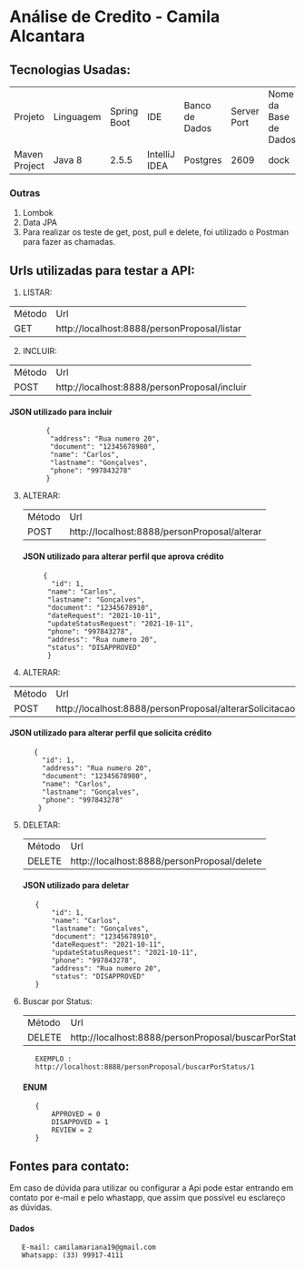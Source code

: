 <h1> Análise de Credito - Camila Alcantara </h1>

 ## Tecnologias Usadas: 
  
<table>
  <tr>
   <td>Projeto</td>
   <td>Linguagem</td>
   <td>Spring Boot</td>
   <td>IDE</td>
   <td>Banco de Dados</td>
   <td>Server Port</td>
   <td>Nome da Base de Dados</td>
   <td>User da Base de Dados</td>
   <td>Senha da Base de Dados</td>
  </tr>
   <tr>
   <td>Maven Project</td>
   <td>Java 8</td>
   <td>2.5.5</td>
   <td>IntelliJ IDEA</td>
   <td>Postgres</td>
   <td>2609</td>
   <td>dock</td>
   <td>postgres</td>
   <td>dock</td>
  </tr>
</table>

  <h3> Outras </h3>
  
  1) Lombok
  2) Data JPA
  3) Para realizar os teste de get, post, pull e delete, foi utilizado o Postman para fazer as chamadas.

  
  
 ## Urls utilizadas para testar a API: 
 
  1) LISTAR:
   <table>
       <tr>
        <td>Método</td>
        <td>Url</td>
       </tr>
        <tr>
        <td>GET</td>
        <td>http://localhost:8888/personProposal/listar</td>
       </tr>
     </table>
        
  2) INCLUIR:

  <table>
       <tr>
        <td>Método</td>
        <td>Url</td>
       </tr>
        <tr>
        <td>POST</td>
        <td>http://localhost:8888/personProposal/incluir</td>
       </tr>
     </table>
     <h4>JSON utilizado para incluir</h4>


         
             {
              "address": "Rua numero 20",
              "document": "12345678980",
              "name": "Carlos",
              "lastname": "Gonçalves",
              "phone": "997843278"
             }
         
  
  3) ALTERAR:
  
     <table>
        <tr>
         <td>Método</td>
         <td>Url</td>
        </tr>
         <tr>
         <td>POST</td>
         <td>http://localhost:8888/personProposal/alterar</td>
        </tr>
      </table>

      <h4>JSON utilizado para alterar perfil que aprova crédito </h4>

           
              {
                "id": 1,
               "name": "Carlos",
               "lastname": "Gonçalves",
               "document": "12345678910",
               "dateRequest": "2021-10-11",
               "updateStatusRequest": "2021-10-11",
               "phone": "997843278",
               "address": "Rua numero 20",
               "status": "DISAPPROVED"
               }
           


   4) ALTERAR:

   <table>
      <tr>
       <td>Método</td>
       <td>Url</td>
      </tr>
       <tr>
       <td>POST</td>
       <td>http://localhost:8888/personProposal/alterarSolicitacao</td>
      </tr>
    </table>
    <h4>JSON utilizado para alterar perfil que solicita crédito </h4>
      
          {
            "id": 1,
            "address": "Rua numero 20",
            "document": "12345678980",
            "name": "Carlos",
            "lastname": "Gonçalves",
            "phone": "997843278"
           }
       
      
  5) DELETAR:

     <table>
         <tr>
          <td>Método</td>
          <td>Url</td>
         </tr>
         <tr>
          <td>DELETE</td>
          <td>http://localhost:8888/personProposal/delete</td>
         </tr>
       </table>
         
        <h4>JSON utilizado para deletar</h4>

            {
                "id": 1,
                "name": "Carlos",
                "lastname": "Gonçalves",
                "document": "12345678910",
                "dateRequest": "2021-10-11",
                "updateStatusRequest": "2021-10-11",
                "phone": "997843278",
                "address": "Rua numero 20",
                "status": "DISAPPROVED"
            }    
       
  6) Buscar por Status:

     <table>
         <tr>
          <td>Método</td>
          <td>Url</td>
         </tr>
         <tr>
          <td>DELETE</td>
          <td>http://localhost:8888/personProposal/buscarPorStatus/</td>
         </tr>
       </table>
         
            EXEMPLO :
            http://localhost:8888/personProposal/buscarPorStatus/1
            
       <h4>ENUM</h4>
            
            {
                APPROVED = 0
                DISAPPOVED = 1
                REVIEW = 2
            }     

  
   ## Fontes para contato: 
  
<text> Em caso de dúvida para utilizar ou configurar a Api pode estar entrando em contato por e-mail e pelo whastapp, que assim que possível eu esclareço as dúvidas.
</text>
  
   <h4>Dados</h4>
  
  ```
     E-mail: camilamariana19@gmail.com
     Whatsapp: (33) 99917-4111
     
  ```


